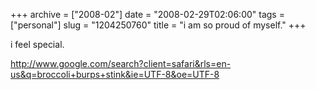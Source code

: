 +++
archive = ["2008-02"]
date = "2008-02-29T02:06:00"
tags = ["personal"]
slug = "1204250760"
title = "i am so proud of myself."
+++

i feel special.

http://www.google.com/search?client=safari&rls=en-us&q=broccoli+burps+stink&ie=UTF-8&oe=UTF-8

